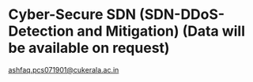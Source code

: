# Cyber-Secure SDN (SDN-DDoS-Detection and Mitigation) (Data will be available on request)
ashfaq.pcs071901@cukerala.ac.in

